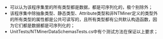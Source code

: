 ﻿* 可以认为该程序集里的所有类型都是数据，都是可序列化的，极个别除外；
* 该程序集中除抽象类型、静态类型、Attribute类型和非NTMiner定义的类型外的所有类型的属性都是公共可读写的，且所有类型都有公共默认构造函数，因为它们都是数据都是可序列化的；
* UnitTests/NTMinerDataSchemasTests.cs中有个测试方法在保证以上要求；